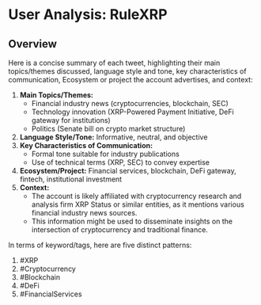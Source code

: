 # User Analysis: RuleXRP

## Overview

Here is a concise summary of each tweet, highlighting their main topics/themes discussed, language style and tone, key characteristics of communication, Ecosystem or project the account advertises, and context:

1. **Main Topics/Themes:**
	* Financial industry news (cryptocurrencies, blockchain, SEC)
	* Technology innovation (XRP-Powered Payment Initiative, DeFi gateway for institutions)
	* Politics (Senate bill on crypto market structure)
2. **Language Style/Tone:** Informative, neutral, and objective
3. **Key Characteristics of Communication:**
	* Formal tone suitable for industry publications
	* Use of technical terms (XRP, SEC) to convey expertise
4. **Ecosystem/Project:** Financial services, blockchain, DeFi gateway, fintech, institutional investment
5. **Context:**
	* The account is likely affiliated with cryptocurrency research and analysis firm XRP Status or similar entities, as it mentions various financial industry news sources.
	* This information might be used to disseminate insights on the intersection of cryptocurrency and traditional finance.

In terms of keyword/tags, here are five distinct patterns:

1. #XRP
2. #Cryptocurrency
3. #Blockchain
4. #DeFi
5. #FinancialServices